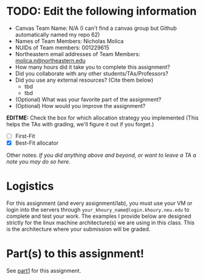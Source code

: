 # TODO: Edit the following information 

- Canvas Team Name: N/A (I can't find a canvas group but Github automatically named my repo 62)
- Names of Team Members: Nicholas Molica  
- NUIDs of Team members: 001229615
- Northeastern email addresses of Team Members: molica.n@northeastern.edu
- How many hours did it take you to complete this assignment?
- Did you collaborate with any other students/TAs/Professors?
- Did you use any external resources? (Cite them below)
  - tbd
  - tbd
- (Optional) What was your favorite part of the assignment?
- (Optional) How would you improve the assignment?

**EDITME:** Check the box for which allocation strategy you implemented (This helps the TAs with grading, we'll figure it out if you forget.)

- [ ] First-Fit
- [x] Best-Fit allocator

Other notes: *If you did anything above and beyond, or want to leave a TA a note you may do so here.*

# Logistics

For this assignment (and every assignment/lab), you must use your VM or login into the servers through `your_khoury_name@login.khoury.neu.edu` to complete and test your work. The examples I provide below are designed strictly for the linux machine architecture(s) we are using in this class. This is the  architecture where your submission will be graded.

# Part(s) to this assignment!

See   [part1](./part1) for this assignment.
